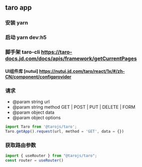 ## taro app

### 安装 yarn

### 启动 yarn dev:h5 

### 脚手架 taro-cli https://taro-docs.jd.com/docs/apis/framework/getCurrentPages

#### UI组件库 [nutui] https://nutui.jd.com/taro/react/1x/#/zh-CN/component/configprovider

### 请求 
- @param string url
- @param string method GET | POST | PUT | DELETE | FORM
- @param object data
- @param object options

```javascript
import Taro from '@tarojs/taro';
Taro.getApp().request(url, method = 'GET', data = {})
```

### 获取路由参数 
```javascript 
import { useRouter } from "@tarojs/taro";
const router = useRouter()
```

